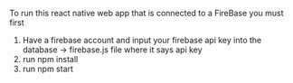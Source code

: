 To run this react native web app that is connected to a FireBase you must first 

1) Have a firebase account and input your firebase api key into the database -> firebase.js file where it says api key
2) run npm install
3) run npm start

